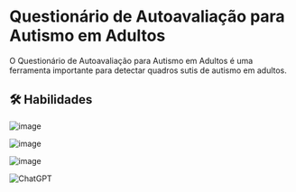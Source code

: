 # Questionário de Autoavaliação para Autismo em Adultos


O Questionário de Autoavaliação para Autismo em Adultos é uma ferramenta importante para detectar quadros sutis de autismo em adultos.


## 🛠 Habilidades

![image](https://img.shields.io/badge/JavaScript-F7DF1E?style=for-the-badge&logo=javascript&logoColor=black) 

![image](https://img.shields.io/badge/HTML5-E34F26?style=for-the-badge&logo=html5&logoColor=white)

![image](https://img.shields.io/badge/CSS-239120?&style=for-the-badge&logo=css3&logoColor=white)

![ChatGPT](https://img.shields.io/badge/chatGPT-74aa9c?style=for-the-badge&logo=openai&logoColor=white)

